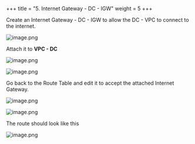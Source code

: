 +++
title = "5. Internet Gateway - DC - IGW"
weight = 5
+++


Create an Internet Gateway - DC - IGW to allow the DC - VPC to connect to the internet.


![image.png](/images/004-iv-setup-vpc-dc-resources/18-354894-image.png)


Attach it to **VPC - DC**


![image.png](/images/004-iv-setup-vpc-dc-resources/18-141506-image.png)


![image.png](/images/004-iv-setup-vpc-dc-resources/18-104536-image.png)


Go back to the Route Table and edit it to accept the attached Internet Gateway.


![image.png](/images/004-iv-setup-vpc-dc-resources/18-370979-image.png)


![image.png](/images/004-iv-setup-vpc-dc-resources/18-397541-image.png)


The route should look like this


![image.png](/images/004-iv-setup-vpc-dc-resources/18-563235-image.png)


